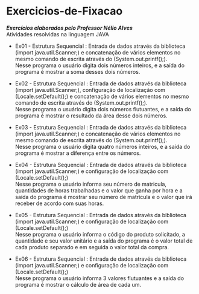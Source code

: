 # Exercicios-de-Fixacao

***Exercícios elaborados pelo Professor Nélio Alves*** <br>
Atividades resolvidas na linguagem JAVA 


- Ex01 - Estrutura Sequencial : Entrada de dados através da biblioteca (import java.util.Scanner;) e concatenação de vários elementos no mesmo comando de escrita através do (System.out.printf();). <br>
Nesse programa o usuário digita dois números inteiros, e a saída do programa é mostrar a soma desses dois números.

- Ex02 - Estrutura Sequencial : Entrada de dados através da biblioteca (import java.util.Scanner;), configuração de localização com (Locale.setDefault();) e concatenação de vários elementos no mesmo comando de escrita através do (System.out.printf();). <br>
Nesse programa o usuário digita dois números flutuantes, e a saída do programa é mostrar o resultado da área desse dois números.

- Ex03 - Estrutura Sequencial : Entrada de dados através da biblioteca (import java.util.Scanner;) e concatenação de vários elementos no mesmo comando de escrita através do (System.out.printf();). <br>
Nesse programa o usuário digita quatro números inteiros, e a saída do programa é mostrar a diferença entre os números.

- Ex04 - Estrutura Sequencial : Entrada de dados através da biblioteca (import java.util.Scanner;) e configuração de localização com (Locale.setDefault();) <br>
Nesse programa o usuário informa seu número de matricula, quantidades de horas trabalhadas e o valor que ganha por hora e a saída do programa é mostrar seu número de matrícula e o valor que irá receber de acordo com suas horas.

- Ex05 - Estrutura Sequencial : Entrada de dados através da biblioteca (import java.util.Scanner;) e configuração de localização com (Locale.setDefault();) <br>
Nesse programa o usuário informa o código do produto solicitado, a quantidade e seu valor unitário e a saída do programa é o valor total de cada produto separado e em seguida o valor total da compra.

- Ex06 - Estrutura Sequencial : Entrada de dados através da biblioteca (import java.util.Scanner;) e configuração de localização com (Locale.setDefault();) <br> Nesse programa o usuário informa 3 valores flutuantes e a saída do programa é mostrar o cálculo de área de cada um.
